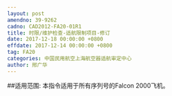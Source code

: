 ```yaml
---
layout: post
amendno: 39-9262
cadno: CAD2012-FA20-01R1
title: 时限/维护检查-适航限制项目-修订
date: 2017-12-18 00:00:00 +0800
effdate: 2017-12-14 00:00:00 +0800
tag: FA20
categories: 中国民用航空上海航空器适航审定中心
author: 邢广华
---
```


##适用范围:
本指令适用于所有序列号的Falcon 2000飞机。

